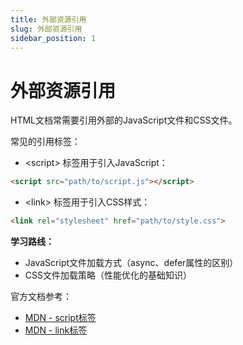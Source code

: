 ```yaml
---
title: 外部资源引用
slug: 外部资源引用
sidebar_position: 1
---
```



# 外部资源引用

HTML文档常需要引用外部的JavaScript文件和CSS文件。

常见的引用标签：

- &lt;script&gt; 标签用于引入JavaScript：

```html
<script src="path/to/script.js"></script>
```

- &lt;link&gt; 标签用于引入CSS样式：

```html
<link rel="stylesheet" href="path/to/style.css">
```

<b>学习路线：</b>

- JavaScript文件加载方式（async、defer属性的区别）
- CSS文件加载策略（性能优化的基础知识）

官方文档参考：

-  [MDN - script标签](https://developer.mozilla.org/zh-CN/docs/Web/HTML/Element/script)
-  [MDN - link标签](https://developer.mozilla.org/zh-CN/docs/Web/HTML/Element/link)

